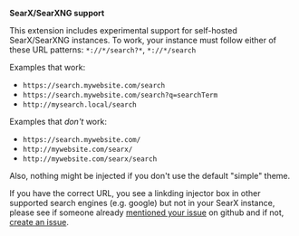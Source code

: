 **SearX/SearXNG support**

This extension includes experimental support for self-hosted SearX/SearXNG instances. To work, your instance must follow either of these URL patterns: `*://*/search?*`, `*://*/search`

Examples that work:
- `https://search.mywebsite.com/search`
- `https://search.mywebsite.com/search?q=searchTerm`
- `http://mysearch.local/search`

Examples that *don't* work:
- `https://search.mywebsite.com/`
- `http://mywebsite.com/searx/`
- `http://mywebsite.com/searx/search`

Also, nothing might be injected if you don't use the default "simple" theme.

If you have the correct URL, you see a linkding injector box in other supported search engines (e.g. google) but not in your SearX instance, please see if someone already [mentioned your issue](https://github.com/Fivefold/linkding-injector/issues) on github and if not, [create an issue](https://github.com/Fivefold/linkding-injector/issues/new/choose).